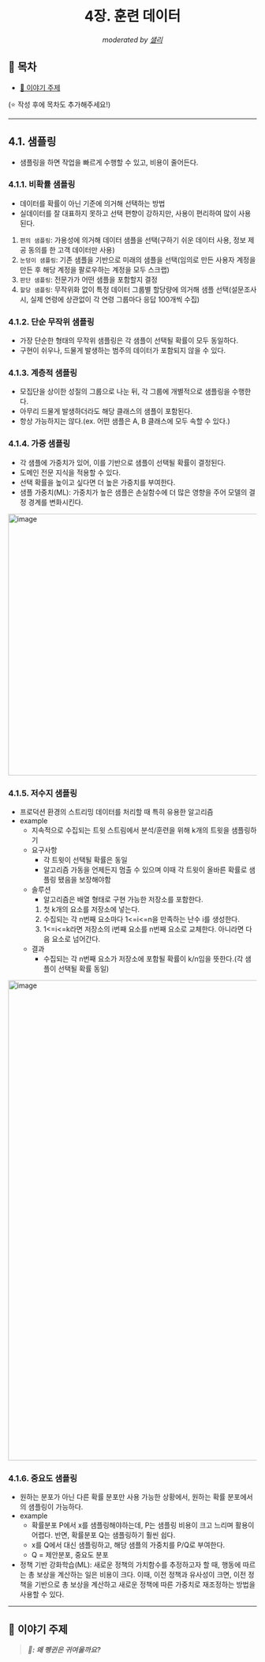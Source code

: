 <div align="center">
    <h1>4장. 훈련 데이터</h1>
    <i>moderated by <a href="https://github.com/bsm8734">샐리</a></i>
</div>

## 📝 목차

- [💬 이야기 주제](#-이야기-주제)

(⭐️ 작성 후에 목차도 추가해주세요!)

---

## 4.1. 샘플링

- 샘플링을 하면 작업을 빠르게 수행할 수 있고, 비용이 줄어든다.

### 4.1.1. 비확률 샘플링

- 데이터를 확률이 아닌 기준에 의거해 선택하는 방법
- 실데이터를 잘 대표하지 못하고 선택 편향이 강하지만, 사용이 편리하여 많이 사용된다.

1. `편의 샘플링`: 가용성에 의거해 데이터 샘플을 선택(구하기 쉬운 데이터 사용, 정보 제공 동의를 한 고객 데이터만 사용)
2. `눈덩이 샘플링`: 기존 샘플을 기반으로 미래의 샘플을 선택(임의로 만든 사용자 계정을 만든 후 해당 계정을 팔로우하는 계정을 모두 스크랩)
3. `판단 샘플링`: 전문가가 어떤 샘플을 포함할지 결정
4. `할당 샘플링`: 무작위화 없이 특정 데이터 그룹별 할당량에 의거해 샘플 선택(설문조사 시, 실제 연령에 상관없이 각 연령 그룹마다 응답 100개씩 수집)

### 4.1.2. 단순 무작위 샘플링

- 가장 단순한 형태의 무작위 샘플링은 각 샘플이 선택될 확률이 모두 동일하다.
- 구현이 쉬우나, 드물게 발생하는 범주의 데이터가 포함되지 않을 수 있다.

### 4.1.3. 계층적 샘플링

- 모집단을 상이한 성질의 그룹으로 나눈 뒤, 각 그룹에 개별적으로 샘플링을 수행한다.
- 아무리 드물게 발생하더라도 해당 클래스의 샘플이 포함된다.
- 항상 가능하지는 않다.(ex. 어떤 샘플은 A, B 클래스에 모두 속할 수 있다.)

### 4.1.4. 가중 샘플링

- 각 샘플에 가중치가 있어, 이를 기반으로 샘플이 선택될 확률이 결정된다.
- 도메인 전문 지식을 적용할 수 있다.
- 선택 확률을 높이고 싶다면 더 높은 가중치를 부여한다.
- 샘플 가중치(ML): 가중치가 높은 샘플은 손실함수에 더 많은 영향을 주어 모델의 결정 경계를 변화시킨다.
<img width="529" alt="image" src="https://github.com/boost-devs/book-study/assets/35002768/883af7e0-6f10-48ca-9909-0a9d04109eca">

### 4.1.5. 저수지 샘플링

- 프로덕션 환경의 스트리밍 데이터를 처리할 때 특히 유용한 알고리즘
- example
    - 지속적으로 수집되는 트윗 스트림에서 분석/훈련을 위해 k개의 트윗을 샘플링하기
    - 요구사항
        - 각 트윗이 선택될 확률은 동일
        - 알고리즘 가동을 언제든지 멈출 수 있으며 이때 각 트윗이 올바른 확률로 샘플링 됐음을 보장해야함
    - 솔루션
        - 알고리즘은 배열 형태로 구현 가능한 저장소를 포함한다.
        1. 첫 k개의 요소를 저장소에 넣는다.
        2. 수집되는 각 n번째 요소마다 1<=i<=n을 만족하는 난수 i를 생성한다.
        3. 1<=i<=k라면 저장소의 i번째 요소를 n번째 요소로 교체한다. 아니라면 다음 요소로 넘어간다.
    - 결과
        - 수집되는 각 n번째 요소가 저장소에 포함될 확률이 k/n임을 뜻한다.(각 샘플이 선택될 확률 동일)
<img width="971" alt="image" src="https://github.com/boost-devs/book-study/assets/35002768/57225c71-f621-44ff-82a5-7175807c2aad">

### 4.1.6. 중요도 샘플링

- 원하는 분포가 아닌 다른 확률 분포만 사용 가능한 상황에서, 원하는 확률 분포에서의 샘플링이 가능하다.
- example
    - 확률분포 P에서 x를 샘플링해야하는데, P는 샘플링 비용이 크고 느리며 활용이 어렵다. 반면, 확률분포 Q는 샘플링하기 훨씬 쉽다.
    - x를 Q에서 대신 샘플링하고, 해당 샘플의 가중치를 P/Q로 부여한다.
    - Q = 제안분포, 중요도 분포
- 정책 기반 강화학습(ML): 새로운 정책의 가치함수를 추정하고자 할 때, 행동에 따르는 총 보상을 계산하는 일은 비용이 크다. 이때, 이전 정책과 유사성이 크면, 이전 정책을 기반으로 총 보상을 계산하고 새로운 정책에 따른 가중치로 재조정하는 방법을 사용할 수 있다.



---

## 💬 이야기 주제

> <strong><i>🐧: 왜 펭귄은 귀여울까요?</i></strong>
